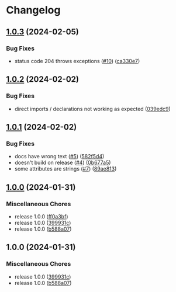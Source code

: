 # Changelog

## [1.0.3](https://github.com/XeroxDev/ytmdesktop-ts-companion/compare/v1.0.2...v1.0.3) (2024-02-05)


### Bug Fixes

* status code 204 throws exceptions ([#10](https://github.com/XeroxDev/ytmdesktop-ts-companion/issues/10)) ([ca330e7](https://github.com/XeroxDev/ytmdesktop-ts-companion/commit/ca330e78483988a71bb4e67fb3ece12317ff1796))

## [1.0.2](https://github.com/XeroxDev/ytmdesktop-ts-companion/compare/v1.0.1...v1.0.2) (2024-02-02)


### Bug Fixes

* direct imports / declarations not working as expected ([039edc9](https://github.com/XeroxDev/ytmdesktop-ts-companion/commit/039edc90ab309adcc2ae8ac82c7cb9b44703dbc5))

## [1.0.1](https://github.com/XeroxDev/ytmdesktop-ts-companion/compare/v1.0.0...v1.0.1) (2024-02-02)


### Bug Fixes

* docs have wrong text ([#5](https://github.com/XeroxDev/ytmdesktop-ts-companion/issues/5)) ([582f5d4](https://github.com/XeroxDev/ytmdesktop-ts-companion/commit/582f5d475f9d36602a9211688efd8b7274b381c4))
* doesn't build on release ([#4](https://github.com/XeroxDev/ytmdesktop-ts-companion/issues/4)) ([0b677a5](https://github.com/XeroxDev/ytmdesktop-ts-companion/commit/0b677a59fd2e9d950e7f5674ab4c28c5a4e777b4))
* some attributes are strings ([#7](https://github.com/XeroxDev/ytmdesktop-ts-companion/issues/7)) ([89ae813](https://github.com/XeroxDev/ytmdesktop-ts-companion/commit/89ae813f077266e423ff56de109a818638908c17))

## [1.0.0](https://github.com/XeroxDev/ytmdesktop-ts-companion/compare/v1.0.0...v1.0.0) (2024-01-31)


### Miscellaneous Chores

* release 1.0.0 ([ff0a3bf](https://github.com/XeroxDev/ytmdesktop-ts-companion/commit/ff0a3bf07552444dbd5b99eb46e62c66d1d0e445))
* release 1.0.0 ([399931c](https://github.com/XeroxDev/ytmdesktop-ts-companion/commit/399931c1bd7dc35b4b00d448f3145079d935cd21))
* release 1.0.0 ([b588a07](https://github.com/XeroxDev/ytmdesktop-ts-companion/commit/b588a07cd470343182ebc417a7ebf14eef846571))

## 1.0.0 (2024-01-31)


### Miscellaneous Chores

* release 1.0.0 ([399931c](https://github.com/XeroxDev/ytmdesktop-ts-companion/commit/399931c1bd7dc35b4b00d448f3145079d935cd21))
* release 1.0.0 ([b588a07](https://github.com/XeroxDev/ytmdesktop-ts-companion/commit/b588a07cd470343182ebc417a7ebf14eef846571))
